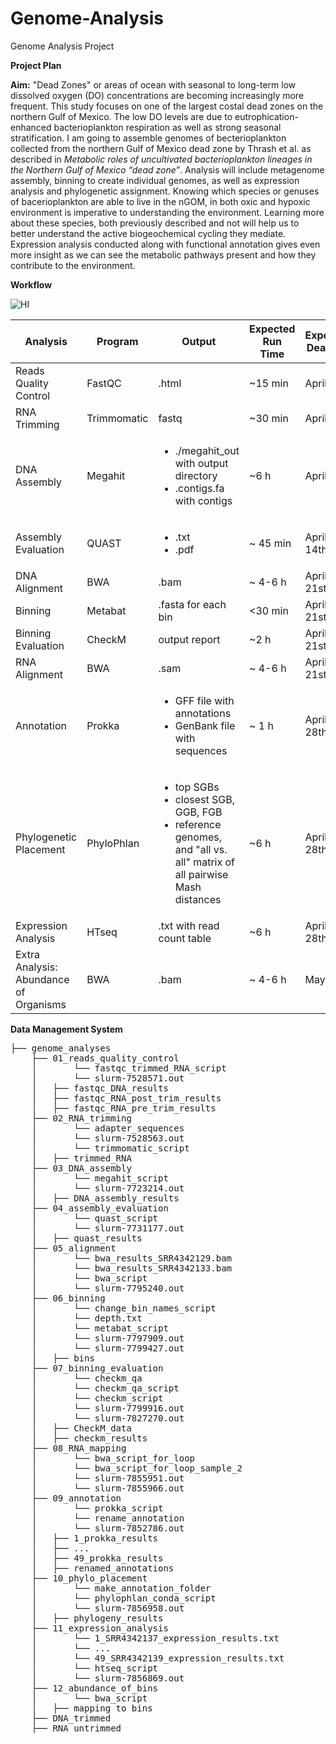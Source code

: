 # Genome-Analysis
Genome Analysis Project

**Project Plan**

**Aim:**
"Dead Zones" or areas of ocean with seasonal to long-term low dissolved oxygen (DO) concentrations are becoming increasingly more frequent. This study focuses on one of the largest costal dead zones on the northern Gulf of Mexico. The low DO levels are due to eutrophication-enhanced bacterioplankton respiration as well as strong seasonal stratification. I am going to assemble genomes of becterioplankton collected from the northern Gulf of Mexico dead zone by Thrash et al. as described in *Metabolic roles of uncultivated bacterioplankton lineages in the Northern Gulf of Mexico “dead zone”*. Analysis will include metagenome assembly, binning to create individual genomes, as well as expression analysis and phylogenetic assignment. Knowing which species or genuses of bacerioplankton are able to live in the nGOM, in both oxic and hypoxic environment is imperative to understanding the environment. Learning more about these species, both previously described and not will help us to better understand the active biogeochemical cycling they mediate. Expression analysis conducted along with functional annotation gives even more insight as we can see the metabolic pathways present and how they contribute to the environment. 
     

**Workflow**

![HI](https://github.com/torigiffin/Genome-Analysis/assets/128710633/a7e8a505-2349-42b0-a45c-fde85e48068d)


| Analysis | Program | Output | Expected Run Time | Expected Deadline | Completed
| ---         |     ---      |          --- |     ---      | ---      | ---      |
| Reads Quality Control | FastQC    | .html |   ~15 min    | April 7th    | Yes    |
| RNA Trimming   | Trimmomatic   | fastq |   ~30 min    | April 7th    | Yes    |
| DNA Assembly   | Megahit  | <ul><li>./megahit_out with output directory</li><li>.contigs.fa with contigs</li></ul>  | ~6 h     | April 7th   | Yes |
| Assembly Evaluation   | QUAST  | <ul><li>.txt</li><li>.pdf</li></ul>  | ~ 45 min    | April 14th   | Yes |
| DNA Alignment  | BWA    | .bam | ~ 4-6 h    | April 21st    | Yes |
| Binning | Metabat  |  .fasta for each bin | <30 min    | April 21st    | Yes |
| Binning Evaluation  | CheckM |  output report | ~2 h    | April 21st   | Yes |
| RNA Alignment  | BWA    | .sam | ~ 4-6 h    | April 21st    | Yes |
| Annotation   | Prokka  | <ul><li>GFF file with annotations</li><li>GenBank file with sequences</li></ul> | ~ 1 h   | April 28th    |  Yes |
| Phylogenetic Placement   | PhyloPhlan |  <ul><li>top SGBs</li><li>closest SGB, GGB, FGB</li><li>reference genomes, and "all vs. all" matrix of all pairwise Mash distances</li></ul>  | ~6 h  | April 28th    | Yes |
| Expression Analysis   | HTseq  |  .txt with read count table   | ~6 h    | April 28th   | Yes |
| Extra Analysis: Abundance of Organisms | BWA | .bam | ~ 4-6 h | May 12th | Yes |


**Data Management System**
<pre>
├── genome_analyses
    ├── 01_reads_quality_control  
    │       └── fastqc_trimmed_RNA_script 
    │       └── slurm-7528571.out 
    │   ├── fastqc_DNA_results
    │   ├── fastqc_RNA_post_trim_results
    │   ├── fastqc_RNA_pre_trim_results
    ├── 02_RNA_trimming
    │       └── adapter_sequences
    │       └── slurm-7528563.out
    │       └── trimmomatic_script
    │   ├── trimmed_RNA
    ├── 03_DNA_assembly
    │       └── megahit_script
    │       └── slurm-7723214.out
    │   ├── DNA_assembly_results
    ├── 04_assembly_evaluation 
    │       └── quast_script
    │       └── slurm-7731177.out
    │   ├── quast_results 
    ├── 05_alignment
    │       └── bwa_results_SRR4342129.bam
    │       └── bwa_results_SRR4342133.bam
    │       └── bwa_script
    │       └── slurm-7795240.out
    ├── 06_binning
    │       └── change_bin_names_script
    │       └── depth.txt
    │       └── metabat_script
    │       └── slurm-7797909.out
    │       └── slurm-7799427.out
    │   ├── bins
    ├── 07_binning_evaluation
    │       └── checkm_qa
    │       └── checkm_qa_script
    │       └── checkm_script
    │       └── slurm-7799916.out
    │       └── slurm-7827270.out
    │   ├── CheckM_data
    │   ├── checkm_results
    ├── 08_RNA_mapping
    │       └── bwa_script_for_loop 
    │       └── bwa_script_for_loop_sample_2
    │       └── slurm-7855951.out
    │       └── slurm-7855966.out
    ├── 09_annotation
    │       └── prokka_script
    │       └── rename_annotation
    │       └── slurm-7852786.out
    │   ├── 1_prokka_results 
    │   ├── ...  
    │   ├── 49_prokka_results  
    │   ├── renamed_annotations  
    ├── 10_phylo_placement
    │       └── make_annotation_folder 
    │       └── phylophlan_conda_script
    │       └── slurm-7856958.out
    │   ├── phylogeny_results  
    ├── 11_expression_analysis
    │       └── 1_SRR4342137_expression_results.txt
    │       └── ...
    │       └── 49_SRR4342139_expression_results.txt
    │       └── htseq_script
    │       └── slurm-7856869.out
    ├── 12_abundance_of_bins
    │       └── bwa_script
    │   ├── mapping to bins 
    ├── DNA_trimmed
    ├── RNA_untrimmed
</pre>
